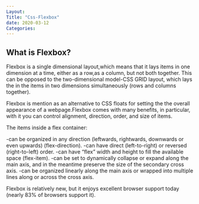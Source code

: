 ```yaml
---
Layout: 
Title: "Css-Flexbox"
date: 2020-03-12
Categories:
---
```

## What is Flexbox?

Flexbox is a single dimensional layout,which means that it lays items in one dimension at a time, either as a row,as a column, but not 
both together. This can be opposed to the two-dimensional model-CSS GRID layout, which lays the in the items in two dimensions simultaneously
(rows and columns together).

Flexbox is mention as an alternative to CSS floats for setting  the the overall appearance of a webpage.Flexbox comes with many benefits, in
particular, with it you can control alignment, direction, order, and size of items.

The items inside a flex container:

-can be organized in any direction (leftwards, rightwards, downwards or even upwards) (flex-direction).
-can have direct (left-to-right) or reversed (right-to-left) order.
-can have “flex” width and height to fill the available space (flex-item).
-can be set to dynamically collapse or expand along the main axis, and in the meantime preserve the size of the secondary cross axis.
-can be organized linearly along the main axis or wrapped into multiple lines along or across the cross axis.

Flexbox is relatively new, but it enjoys excellent browser support today (nearly 83% of browsers support it).